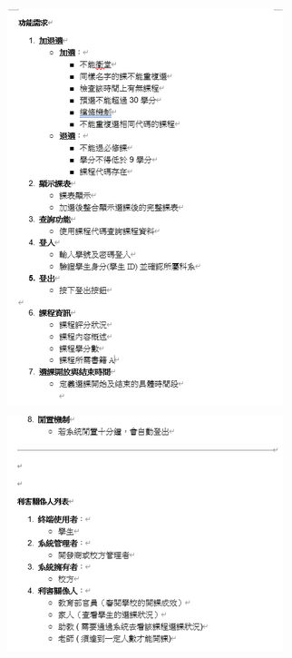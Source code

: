 ![image](https://github.com/tairong123/course_selection/blob/master/repo/%E9%9C%80%E6%B1%821%20(2).png)  

![image](https://github.com/tairong123/course_selection/blob/master/repo/%E9%9C%80%E6%B1%822%20(2).png)  
